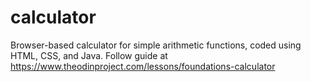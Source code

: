 # calculator
Browser-based calculator for simple arithmetic functions, coded using HTML, CSS, and Java. Follow guide at https://www.theodinproject.com/lessons/foundations-calculator
